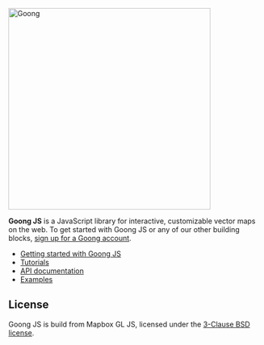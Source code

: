 [<img width="400" alt="Goong" src="https://i.imgur.com/QX3ER8m.png">](https://goong.io/)

**Goong JS** is a JavaScript library for interactive, customizable vector maps on the web.
To get started with Goong JS or any of our other building blocks,
[sign up for a Goong account](https://account.goong.io/).

- [Getting started with Goong JS](https://docs.goong.io/js/guide)
- [Tutorials](https://docs.goong.io/js/guide)
- [API documentation](hhttps://docs.goong.io/js/guide)
- [Examples](https://docs.goong.io/js/guide)


## License

Goong JS is build from Mapbox GL JS, licensed under the [3-Clause BSD license](https://github.com/mapbox/mapbox-gl-js/blob/master/LICENSE.txt).
